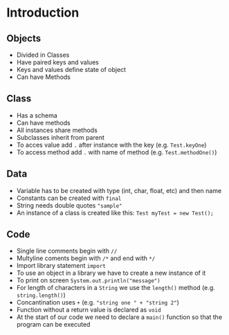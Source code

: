 # Introduction

## Objects

- Divided in Classes
- Have paired keys and values
- Keys and values define state of object
- Can have Methods

## Class

- Has a schema
- Can have methods
- All instances share methods
- Subclasses inherit from parent
- To acces value add `.` after instance with the key (e.g. `Test.keyOne`)
- To access method add `.` with name of method (e.g. `Test.methodOne()`)

## Data

- Variable has to be created with type (int, char, float, etc) and then name
- Constants can be created with `final`
- String needs double quotes `"sample"`
- An instance of a class is created like this: `Test myTest = new Test();`

## Code

- Single line comments begin with `//`
- Multyline coments begin with `/*` and end with `*/`
- Import library statement `import`
- To use an object in a library we have to create a new instance of it
- To print on screen `System.out.println("message")`
- For length of characters in a `String` we use the `length()` method (e.g. `string.length()`)
- Concantination uses `+` (e.g. `"string one " + "string 2"`)
- Function without a return value is declared as `void`
- At the start of our code we need to declare a `main()` function so that the program can be executed
